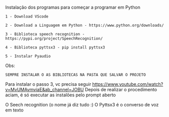Instalação dos programas para começar a programar em Python

    1 - Download VScode

    2 - Download a Linguagem em Python - https://www.python.org/downloads/

    3 - Biblioteca speech recognition - https://pypi.org/project/SpeechRecognition/

    4 - Biblioteca pyttsx3 - pip install pyttsx3

    5 - Instalar Pyaudio 


Obs:
   
    SEMPRE INSTALAR O AS BIBLIOTECAS NA PASTA QUE SALVAR O PROJETO
    
   Para instalar o passo 3, vc precisa seguir https://www.youtube.com/watch?v=MvUMAvmviaE&ab_channel=JOBU
    Depois de realizar o procedimento aciam, é só executar as instalões pelo prompt aberto


O Seech recognition (o nome já diz tudo :)
O Pyttsx3 é o converso de voz em texto

